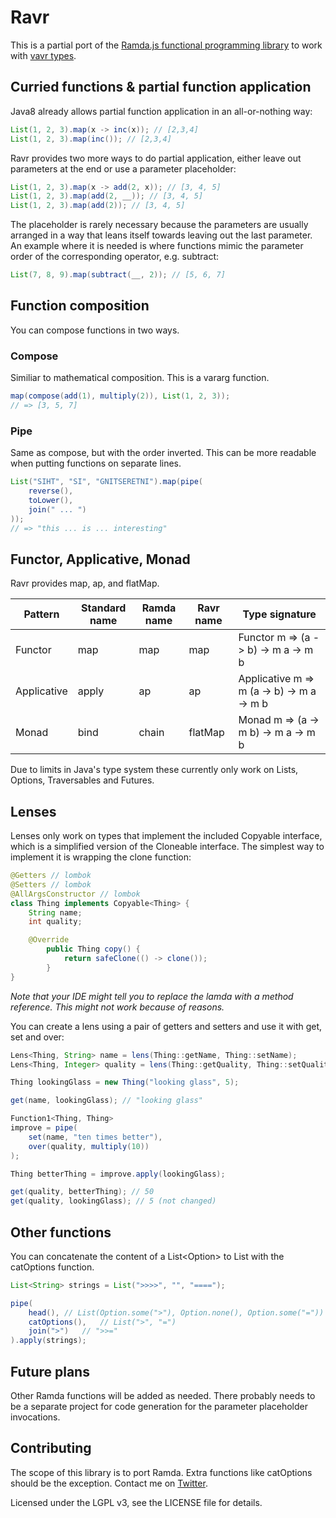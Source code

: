 # Ravr

This is a partial port of the [Ramda.js functional programming library](http://ramdajs.com) to work with [vavr types](http://www.vavr.io).

## Curried functions & partial function application

Java8 already allows partial function application in an all-or-nothing way:

```java
List(1, 2, 3).map(x -> inc(x)); // [2,3,4]
List(1, 2, 3).map(inc()); // [2,3,4]
```

Ravr provides two more ways to do partial application, either leave out parameters at the end or use a parameter placeholder:

```java
List(1, 2, 3).map(x -> add(2, x)); // [3, 4, 5]
List(1, 2, 3).map(add(2, __)); // [3, 4, 5]
List(1, 2, 3).map(add(2)); // [3, 4, 5]
```

The placeholder is rarely necessary because the parameters are usually arranged in a way that leans itself towards leaving out the last parameter. An example where it is needed is where functions mimic the parameter order of the corresponding operator, e.g. subtract:

```java
List(7, 8, 9).map(subtract(__, 2)); // [5, 6, 7]
```

## Function composition

You can compose functions in two ways.

### Compose

Similiar to mathematical composition. This is a vararg function.

```java
map(compose(add(1), multiply(2)), List(1, 2, 3));
// => [3, 5, 7]
```

### Pipe

Same as compose, but with the order inverted. This can be more readable when putting functions on separate lines.

```java
List("SIHT", "SI", "GNITSERETNI").map(pipe(
	reverse(),
	toLower(),
	join(" ... ")
));
// => "this ... is ... interesting"
```

## Functor, Applicative, Monad

Ravr provides map, ap, and flatMap.

Pattern | Standard name | Ramda name | Ravr name | Type signature
------- | ------------- | ---------- | --------- | --------------
Functor | map           | map        | map       | Functor m => (a -> b) -> m a -> m b
Applicative | apply     | ap         | ap        | Applicative m => m (a -> b) -> m a -> m b
Monad   | bind          | chain      | flatMap   | Monad m => (a -> m b) -> m a -> m b

Due to limits in Java's type system these currently only work on Lists, Options, Traversables and Futures.

## Lenses

Lenses only work on types that implement the included Copyable interface, which is a simplified version of the Cloneable interface. The simplest way to implement it is wrapping the clone function:

```Java
@Getters // lombok
@Setters // lombok
@AllArgsConstructor // lombok
class Thing implements Copyable<Thing> {
	String name;
	int quality;

	@Override
        public Thing copy() {
            return safeClone(() -> clone());
        }
}
```

_Note that your IDE might tell you to replace the lamda with a method reference. This might not work because of reasons._

You can create a lens using a pair of getters and setters and use it with get, set and over:

```java
Lens<Thing, String> name = lens(Thing::getName, Thing::setName);
Lens<Thing, Integer> quality = lens(Thing::getQuality, Thing::setQuality);

Thing lookingGlass = new Thing("looking glass", 5);

get(name, lookingGlass); // "looking glass"

Function1<Thing, Thing>
improve = pipe(
	set(name, "ten times better"),
	over(quality, multiply(10))
);

Thing betterThing = improve.apply(lookingGlass);

get(quality, betterThing); // 50
get(quality, lookingGlass); // 5 (not changed)
```

## Other functions

You can concatenate the content of a List<Option<X>> to List<X> with the catOptions function.

```java
List<String> strings = List(">>>>", "", "====");

pipe(
	head(),	// List(Option.some(">"), Option.none(), Option.some("="))
	catOptions(),	// List(">", "=")
	join(">")	// ">>="
).apply(strings);
```

## Future plans

Other Ramda functions will be added as needed. There probably needs to be a separate project for code generation for the parameter placeholder invocations.

## Contributing

The scope of this library is to port Ramda. Extra functions like catOptions should be the exception. Contact me on [Twitter](https://twitter.com/rednifre).

Licensed under the LGPL v3, see the LICENSE file for details.

